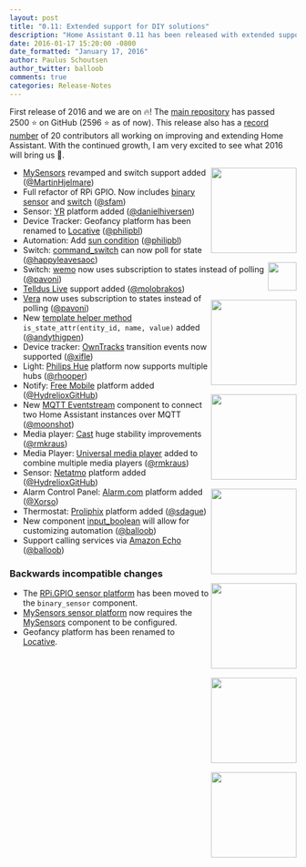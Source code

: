 ```yaml
---
layout: post
title: "0.11: Extended support for DIY solutions"
description: "Home Assistant 0.11 has been released with extended support for making your own home automation components using a Raspberry Pi and MySensors."
date: 2016-01-17 15:20:00 -0800
date_formatted: "January 17, 2016"
author: Paulus Schoutsen
author_twitter: balloob
comments: true
categories: Release-Notes
---
```


First release of 2016 and we are on 🔥! The [main repository][github-ha] has passed 2500 ⭐ on GitHub (2596 ⭐ as of now). This release also has a [record number][release-pr] of 20 contributors all working on improving and extending Home Assistant. With the continued growth, I am very excited to see what 2016 will bring us 🤘.

[github-ha]: https://github.com/home-assistant/home-assistant/
[release-pr]: https://github.com/home-assistant/home-assistant/pull/883#partial-users-participants

<img src='/images/supported_brands/mysensors.png' style='clear: right; border:none; box-shadow: none; float: right; margin-bottom: 16px;' width='150' /><img src='/images/supported_brands/raspberry-pi.png' style='clear: right; border:none; box-shadow: none; float: right; margin-bottom: 16px;' width='50' /><img src='/images/supported_brands/yr.png' style='clear: right; border:none; box-shadow: none; float: right; margin-bottom: 16px;' width='150' /><img src='/images/supported_brands/telldus_tellstick.png' style='clear: right; border:none; box-shadow: none; float: right; margin-bottom: 16px;' width='150' /><img src='/images/supported_brands/free_mobile.png' style='clear: right; border:none; box-shadow: none; float: right; margin-bottom: 16px;' width='150' /><img src='/images/supported_brands/netatmo.png' style='clear: right; border:none; box-shadow: none; float: right; margin-bottom: 16px;' width='150' /><img src='/images/supported_brands/alarmdotcom.png' style='clear: right; border:none; box-shadow: none; float: right; margin-bottom: 16px;' width='150' /><img src='/images/supported_brands/proliphix.png' style='clear: right; border:none; box-shadow: none; float: right; margin-bottom: 16px;' width='150' />

 - [MySensors] revamped and switch support added ([@MartinHjelmare][@MartinHjelmare])
 - Full refactor of RPi GPIO. Now includes [binary sensor][rpi-bs] and [switch][rpi-s] ([@sfam])
 - Sensor: [YR] platform added ([@danielhiversen])
 - Device Tracker: Geofancy platform has been renamed to [Locative] ([@philipbl])
 - Automation: Add [sun condition] ([@philipbl])
 - Switch: [command_switch] can now poll for state ([@happyleavesaoc][@happyleavesaoc])
 - Switch: [wemo] now uses subscription to states instead of polling ([@pavoni][@pavoni])
 - [Telldus Live] support added ([@molobrakos])
 - [Vera] now uses subscription to states instead of polling ([@pavoni])
 - New [template helper method] `is_state_attr(entity_id, name, value)` added ([@andythigpen])
 - Device tracker: [OwnTracks] transition events now supported ([@xifle])
 - Light: [Philips Hue] platform now supports multiple hubs ([@rhooper])
 - Notify: [Free Mobile] platform added ([@HydrelioxGitHub])
 - New [MQTT Eventstream] component to connect two Home Assistant instances over MQTT ([@moonshot])
 - Media player: [Cast] huge stability improvements ([@rmkraus])
 - Media Player: [Universal media player] added to combine multiple media players ([@rmkraus])
 - Sensor: [Netatmo] platform added ([@HydrelioxGitHub])
 - Alarm Control Panel: [Alarm.com] platform added ([@Xorso])
 - Thermostat: [Proliphix] platform added ([@sdague])
 - New component [input_boolean] will allow for customizing automation ([@balloob])
 - Support calling services via [Amazon Echo] ([@balloob])

[MySensors]: /components/mysensors/
[YR]: /components/sensor.yr/
[Locative]: /components/device_tracker.locative/
[sun condition]: /getting-started/automation-condition/#sun-condition
[command_switch]: /components/switch.command_switch/
[wemo]: /components/switch.wemo/
[Telldus Live]: /components/tellduslive/
[Vera]: /components/vera/
[template helper method]: /topics/templating/#home-assistant-template-extensions
[OwnTracks]: /components/device_tracker.owntracks/
[Philips Hue]: /components/light.hue/
[Free Mobile]: /components/notify.free_mobile/
[MQTT Eventstream]: /components/mqtt_eventstream/
[Cast]: /components/media_player.cast/
[Universal media player]: /components/media_player.universal/
[Netatmo]: /components/sensor.netatmo/
[Alarm.com]: /components/alarm_control_panel.alarmdotcom/
[Proliphix]: /components/proliphix/
[rpi-bs]: /components/binary_sensor.rpi_gpio/
[rpi-s]: /components/switch.rpi_gpio/
[input_boolean]: /components/input_boolean/
[MySensors sensor platform]: /components/sensor.mysensors/
[Amazon Echo]: /components/alexa/

### Backwards incompatible changes
 - The [RPi.GPIO sensor platform][rpi-bs] has been moved to the `binary_sensor` component.
 - [MySensors sensor platform] now requires the [MySensors] component to be configured.
 - Geofancy platform has been renamed to [Locative].

[@MartinHjelmare]: https://github.com/MartinHjelmare
[@danielhiversen]: https://github.com/danielhiversen
[@philipbl]: https://github.com/philipbl
[@happyleavesaoc]: https://github.com/happyleavesaoc
[@pavoni]: https://github.com/pavoni
[@molobrakos]: https://github.com/molobrakos
[@andythigpen]: https://github.com/andythigpen
[@xifle]: https://github.com/xifle
[@rhooper]: https://github.com/rhooper
[@HydrelioxGitHub]: https://github.com/HydrelioxGitHub
[@moonshot]: https://github.com/moonshot
[@rmkraus]: https://github.com/rmkraus
[@Xorso]: https://github.com/Xorso
[@sdague]: https://github.com/sdague
[@balloob]: https://github.com/balloob
[@sfam]: https://github.com/sfam
